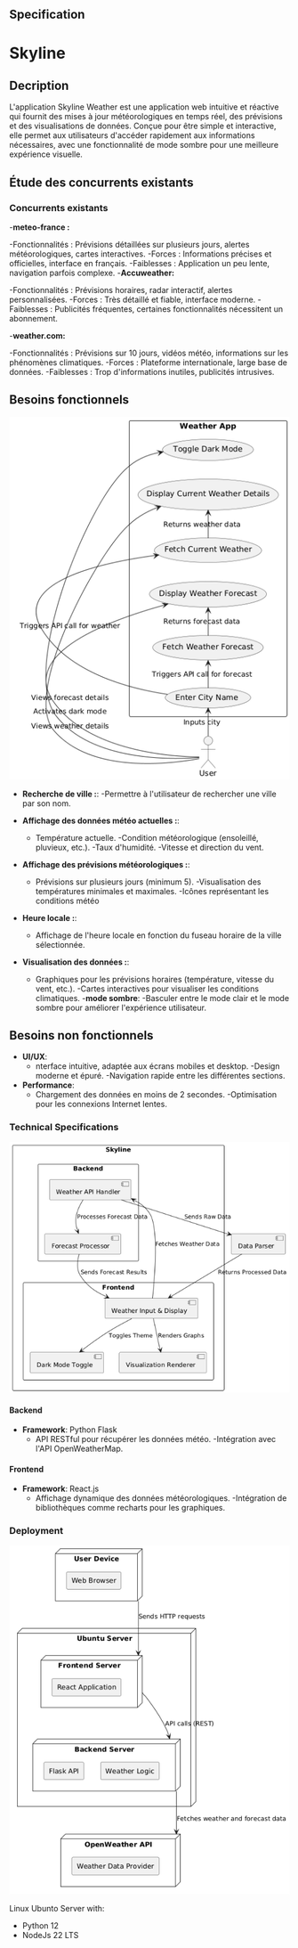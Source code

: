## Specification
# Skyline
## Decription 
L'application Skyline Weather est une application web intuitive et réactive qui fournit des mises à jour météorologiques en temps réel, des prévisions et des visualisations de données. Conçue pour être simple et interactive, elle permet aux utilisateurs d'accéder rapidement aux informations nécessaires, avec une fonctionnalité de mode sombre pour une meilleure expérience visuelle.

## Étude des concurrents existants

### Concurrents existants

-**meteo-france :**

-Fonctionnalités : Prévisions détaillées sur plusieurs jours, alertes météorologiques, cartes interactives.
-Forces : Informations précises et officielles, interface en français.
-Faiblesses : Application un peu lente, navigation parfois complexe.
-**Accuweather:**

-Fonctionnalités : Prévisions horaires, radar interactif, alertes personnalisées.
-Forces : Très détaillé et fiable, interface moderne.
-Faiblesses : Publicités fréquentes, certaines fonctionnalités nécessitent un abonnement.

-**weather.com:**

-Fonctionnalités : Prévisions sur 10 jours, vidéos météo, informations sur les phénomènes climatiques.
-Forces : Plateforme internationale, large base de données.
-Faiblesses : Trop d'informations inutiles, publicités intrusives.

## Besoins fonctionnels

![Use Case Diagram](conception/use-case.png)

- **Recherche de ville :**:
  -Permettre à l'utilisateur de rechercher une ville par son nom.
  

- **Affichage des données météo actuelles :**:

  - Température actuelle.
  -Condition météorologique (ensoleillé, pluvieux, etc.).
  -Taux d'humidité.
  -Vitesse et direction du vent.
- **Affichage des prévisions météorologiques :**:
  - Prévisions sur plusieurs jours (minimum 5).
   -Visualisation des températures minimales et maximales.
   -Icônes représentant les conditions météo

- **Heure locale :**:
  - Affichage de l'heure locale en fonction du fuseau horaire de la ville sélectionnée.

- **Visualisation des données :**:
  - Graphiques pour les prévisions horaires (température, vitesse du vent, etc.).
  -Cartes interactives pour visualiser les conditions climatiques.
-**mode sombre**:
 -Basculer entre le mode clair et le mode sombre pour améliorer l'expérience utilisateur.

## Besoins non fonctionnels


- **UI/UX**:
  - nterface intuitive, adaptée aux écrans mobiles et desktop.
   -Design moderne et épuré.
   -Navigation rapide entre les différentes sections.
- **Performance**:
  - Chargement des données en moins de 2 secondes.
   -Optimisation pour les connexions Internet lentes.

### Technical Specifications

![Package Diagram](conception/package.png)

#### Backend

- **Framework**: Python Flask
  - API RESTful pour récupérer les données météo.
   -Intégration avec l'API OpenWeatherMap.

#### Frontend

- **Framework**: React.js
  - Affichage dynamique des données météorologiques.
  -Intégration de bibliothèques comme recharts pour les graphiques.



### Deployment

![Deployment Diagram](conception/deploiment.png) 

Linux Ubunto Server with:

- Python 12
- NodeJs 22 LTS
